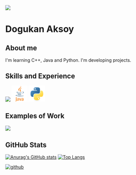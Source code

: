 ![](https://raw.githubusercontent.com/sagar-viradiya/sagar-viradiya/master/resources/banner.png)

# Dogukan Aksoy

## About me
I'm learning C++, Java and Python.
I'm developing projects.

## Skills and Experience
<img src="https://raw.githubusercontent.com/isocpp/logos/master/cpp_logo.png" width=50 style="max-width: 100%;" />
<img src="https://raw.githubusercontent.com/github/explore/5b3600551e122a3277c2c5368af2ad5725ffa9a1/topics/java/java.png" width=50 style="max-width: 100%;" />
<img src="https://raw.githubusercontent.com/devicons/devicon/master/icons/python/python-original.svg" width=50 style="max-width: 100%;" />

## Examples of Work
<img src="https://media2.giphy.com/media/LtGpcWj3donEg3Doj2/giphy.webp?cid=ecf05e47sf25ehe8no9t2n0inwmnd1iy5p6rwy193t8kv4mj&rid=giphy.webp&ct=g" with=256 />

## GitHub Stats
[![Anurag's GitHub stats](https://github-readme-stats.vercel.app/api?username=Dredogu)](https://github.com/anuraghazra/github-readme-stats)
[![Top Langs](https://github-readme-stats.vercel.app/api/top-langs/?username=Dredogu&layout=compact)](https://github.com/anuraghazra/github-readme-stats)

[<img src='https://cdn.jsdelivr.net/npm/simple-icons@3.0.1/icons/github.svg' alt='github' height='40'>](https://github.com/Dredogu)
